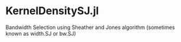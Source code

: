 # KernelDensitySJ.jl
Bandwidth Selection using Sheather and Jones algorithm (sometimes known as width.SJ or bw.SJ)
